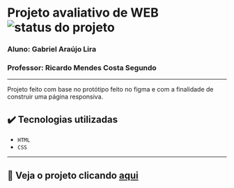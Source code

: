# Projeto avaliativo de WEB  <br> ![status do projeto](https://img.shields.io/badge/status-finalizado-green)
### Aluno: Gabriel Araújo Lira <br>
### Professor: Ricardo Mendes Costa Segundo

------------------
Projeto feito com base no protótipo feito no figma e com a finalidade de construir uma página responsiva.
## ✔️ Tecnologias utilizadas
* ``HTML``
* ``CSS``

------------------
## 📂 Veja o projeto clicando <a href="https://gabrielaraujo027.github.io/Projeto_OngDaCarmem/">aqui</a>
